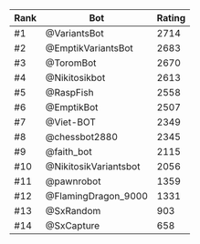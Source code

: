 Rank|Bot|Rating
---|---|---
#1|@VariantsBot|2714
#2|@EmptikVariantsBot|2683
#3|@ToromBot|2670
#4|@Nikitosikbot|2613
#5|@RaspFish|2558
#6|@EmptikBot|2507
#7|@Viet-BOT|2349
#8|@chessbot2880|2345
#9|@faith_bot|2115
#10|@NikitosikVariantsbot|2056
#11|@pawnrobot|1359
#12|@FlamingDragon_9000|1331
#13|@SxRandom|903
#14|@SxCapture|658
